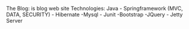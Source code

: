 The Blog: is blog web site
Technologies: Java - Springframework (MVC, DATA, SECURITY) - Hibernate -Mysql - Junit -Bootstrap -JQuery - Jetty Server
